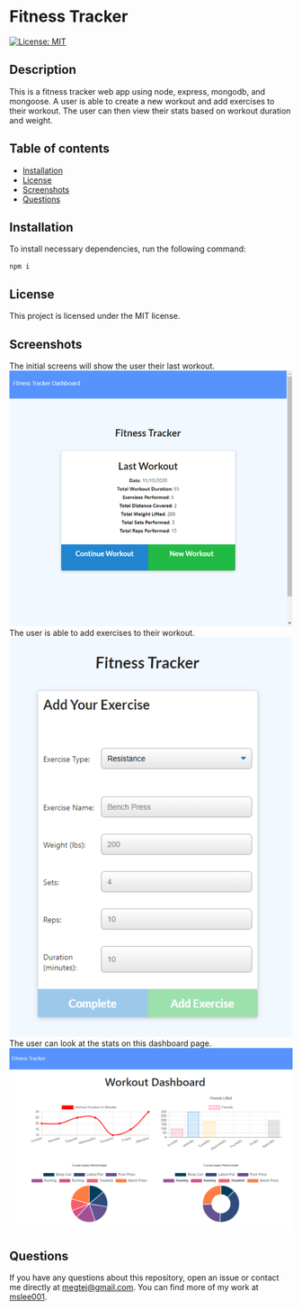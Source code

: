 
# Fitness Tracker
[![License: MIT](https://img.shields.io/badge/License-MIT-yellow.svg)](https://opensource.org/licenses/MIT)

## Description
This is a fitness tracker web app using node, express, mongodb, and mongoose. A user is able to create a new workout and add exercises to their workout. The user can then view their stats based on workout duration and weight.

## Table of contents
* [Installation](#installation)
* [License](#license)
* [Screenshots](#screenshots)
* [Questions](#questions)
        
## Installation
To install necessary dependencies, run the following command:
```
npm i
```

## License 
This project is licensed under the MIT license.

## Screenshots
The initial screens will show the user their last workout.
<img src="screenshots/last-workout.png"/>
The user is able to add exercises to their workout.
<img src="screenshots/add-exercise.png"/>
The user can look at the stats on this dashboard page.
<img src="screenshots/stats.png"/>

## Questions
If you have any questions about this repository, open an issue or contact me directly at megtej@gmail.com. You can find more of my work at [mslee001](https://github.com/mslee001).